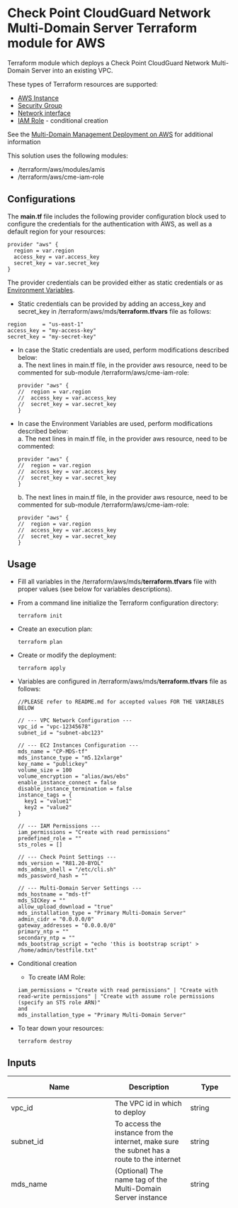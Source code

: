 # Check Point CloudGuard Network Multi-Domain Server Terraform module for AWS

Terraform module which deploys a Check Point CloudGuard Network Multi-Domain Server into an existing VPC.

These types of Terraform resources are supported:
* [AWS Instance](https://www.terraform.io/docs/providers/aws/r/instance.html)
* [Security Group](https://www.terraform.io/docs/providers/aws/r/security_group.html)
* [Network interface](https://www.terraform.io/docs/providers/aws/r/network_interface.html)
* [IAM Role](https://www.terraform.io/docs/providers/aws/r/iam_role.html) - conditional creation

See the [Multi-Domain Management Deployment on AWS](https://supportcenter.us.checkpoint.com/supportcenter/portal?eventSubmit_doGoviewsolutiondetails=&solutionid=sk143213) for additional information

This solution uses the following modules:
- /terraform/aws/modules/amis
- /terraform/aws/cme-iam-role

## Configurations

The **main.tf** file includes the following provider configuration block used to configure the credentials for the authentication with AWS, as well as a default region for your resources:
```
provider "aws" {
  region = var.region
  access_key = var.access_key
  secret_key = var.secret_key
}
```
The provider credentials can be provided either as static credentials or as [Environment Variables](https://registry.terraform.io/providers/hashicorp/aws/latest/docs#environment-variables).
- Static credentials can be provided by adding an access_key and secret_key in /terraform/aws/mds/**terraform.tfvars** file as follows:
```
region     = "us-east-1"
access_key = "my-access-key"
secret_key = "my-secret-key"
```
- In case the Static credentials are used, perform modifications described below:<br/>
  a. The next lines in main.tf file, in the provider aws resource, need to be commented for sub-module /terraform/aws/cme-iam-role:
  ```
  provider "aws" {
  //  region = var.region
  //  access_key = var.access_key
  //  secret_key = var.secret_key
  }
  ```
- In case the Environment Variables are used, perform modifications described below:<br/>
  a. The next lines in main.tf file, in the provider aws resource, need to be commented:
  ```
  provider "aws" {
  //  region = var.region
  //  access_key = var.access_key
  //  secret_key = var.secret_key
  }
  ```
  b. The next lines in main.tf file, in the provider aws resource, need to be commented for sub-module /terraform/aws/cme-iam-role:
  ```
  provider "aws" {
  //  region = var.region
  //  access_key = var.access_key
  //  secret_key = var.secret_key
  }
  ```

## Usage
- Fill all variables in the /terraform/aws/mds/**terraform.tfvars** file with proper values (see below for variables descriptions).
- From a command line initialize the Terraform configuration directory:
    ```
    terraform init
    ```
- Create an execution plan:
    ```
    terraform plan
    ```
- Create or modify the deployment:
    ```
    terraform apply
    ```
  
- Variables are configured in /terraform/aws/mds/**terraform.tfvars** file as follows:

  ```
  //PLEASE refer to README.md for accepted values FOR THE VARIABLES BELOW
  
  // --- VPC Network Configuration ---
  vpc_id = "vpc-12345678"
  subnet_id = "subnet-abc123"
  
  // --- EC2 Instances Configuration ---
  mds_name = "CP-MDS-tf"
  mds_instance_type = "m5.12xlarge"
  key_name = "publickey"
  volume_size = 100
  volume_encryption = "alias/aws/ebs"
  enable_instance_connect = false
  disable_instance_termination = false
  instance_tags = {
    key1 = "value1"
    key2 = "value2"
  }
  
  // --- IAM Permissions ---
  iam_permissions = "Create with read permissions"
  predefined_role = ""
  sts_roles = []
  
  // --- Check Point Settings ---
  mds_version = "R81.20-BYOL"
  mds_admin_shell = "/etc/cli.sh"
  mds_password_hash = ""
  
  // --- Multi-Domain Server Settings ---
  mds_hostname = "mds-tf"
  mds_SICKey = ""
  allow_upload_download = "true"
  mds_installation_type = "Primary Multi-Domain Server"
  admin_cidr = "0.0.0.0/0"
  gateway_addresses = "0.0.0.0/0"
  primary_ntp = ""
  secondary_ntp = ""
  mds_bootstrap_script = "echo 'this is bootstrap script' > /home/admin/testfile.txt"
  ```

- Conditional creation
  - To create IAM Role:
  ```
  iam_permissions = "Create with read permissions" | "Create with read-write permissions" | "Create with assume role permissions (specify an STS role ARN)"
  and
  mds_installation_type = "Primary Multi-Domain Server"
  ```
- To tear down your resources:
    ```
    terraform destroy
    ```

## Inputs
| Name                         | Description                                                                                                                                                                                                                                                  | Type         | Allowed values                                                                                                                                                                                                                                                                                                                                                                                                                                                                                                                                                                                                                                                                                                                                                                                                                                                                                                                                                                                                                                                                                                                                                                                                                                                                                                                                                                                                                                                                                                                                                                                                                                                                                                                                                                                                                                                                                                                                                                                                                                                   | Default                      | Required |
|------------------------------|--------------------------------------------------------------------------------------------------------------------------------------------------------------------------------------------------------------------------------------------------------------|--------------|------------------------------------------------------------------------------------------------------------------------------------------------------------------------------------------------------------------------------------------------------------------------------------------------------------------------------------------------------------------------------------------------------------------------------------------------------------------------------------------------------------------------------------------------------------------------------------------------------------------------------------------------------------------------------------------------------------------------------------------------------------------------------------------------------------------------------------------------------------------------------------------------------------------------------------------------------------------------------------------------------------------------------------------------------------------------------------------------------------------------------------------------------------------------------------------------------------------------------------------------------------------------------------------------------------------------------------------------------------------------------------------------------------------------------------------------------------------------------------------------------------------------------------------------------------------------------------------------------------------------------------------------------------------------------------------------------------------------------------------------------------------------------------------------------------------------------------------------------------------------------------------------------------------------------------------------------------------------------------------------------------------------------------------------------------------|------------------------------|----------|
| vpc_id                       | The VPC id in which to deploy                                                                                                                                                                                                                                | string       | n/a                                                                                                                                                                                                                                                                                                                                                                                                                                                                                                                                                                                                                                                                                                                                                                                                                                                                                                                                                                                                                                                                                                                                                                                                                                                                                                                                                                                                                                                                                                                                                                                                                                                                                                                                                                                                                                                                                                                                                                                                                                                              | n/a                          | yes      |
| subnet_id                    | To access the instance from the internet, make sure the subnet has a route to the internet                                                                                                                                                                   | string       | n/a                                                                                                                                                                                                                                                                                                                                                                                                                                                                                                                                                                                                                                                                                                                                                                                                                                                                                                                                                                                                                                                                                                                                                                                                                                                                                                                                                                                                                                                                                                                                                                                                                                                                                                                                                                                                                                                                                                                                                                                                                                                              | n/a                          | yes      |
| mds_name                     | (Optional) The name tag of the Multi-Domain Server instance                                                                                                                                                                                                  | string       | n/a                                                                                                                                                                                                                                                                                                                                                                                                                                                                                                                                                                                                                                                                                                                                                                                                                                                                                                                                                                                                                                                                                                                                                                                                                                                                                                                                                                                                                                                                                                                                                                                                                                                                                                                                                                                                                                                                                                                                                                                                                                                              | Check-Point-MDS-tf           | no       |
| mds_instance_type            | The instance type of the Multi-Domain Server                                                                                                                                                                                                                 | string       | - c5.large <br/> - c5.xlarge <br/> - c5.2xlarge <br/> - c5.4xlarge <br/> - c5.9xlarge <br/> - c5.12xlarge <br/> - c5.18xlarge <br/> - c5.24xlarge <br/> - c5n.large <br/> - c5n.xlarge <br/> - c5n.2xlarge <br/> - c5n.4xlarge <br/> - c5n.9xlarge <br/>  - c5n.18xlarge <br/> - m5.large <br/> - m5.xlarge <br/> - m5.2xlarge <br/> - m5.4xlarge <br/> - m5.8xlarge <br/> - m5.12xlarge <br/> - m5.16xlarge <br/> - m5.24xlarge <br/> - m6i.large <br/> - m6i.xlarge <br/> - m6i.2xlarge <br/> - m6i.4xlarge <br/> - m6i.8xlarge <br/> - m6i.12xlarge <br/> - m6i.16xlarge <br/> - m6i.24xlarge <br/> - m6i.32xlarge <br/> - c6i.large <br/> - c6i.xlarge <br/> - c6i.2xlarge <br/> - c6i.4xlarge <br/> - c6i.8xlarge <br/> - c6i.12xlarge <br/> - c6i.16xlarge <br/> - c6i.24xlarge <br/> - c6i.32xlarge <br/> - c6in.large <br/> - c6in.xlarge <br/> - c6in.2xlarge <br/> - c6in.4xlarge <br/> - c6in.8xlarge <br/> - c6in.12xlarge <br/> - c6in.16xlarge <br/> - c6in.24xlarge <br/> - c6in.32xlarge <br/> - r5.large <br/> - r5.xlarge <br/> - r5.2xlarge <br/> - r5.4xlarge <br/> - r5.8xlarge <br/> - r5.12xlarge <br/> - r5.16xlarge <br/> - r5.24xlarge <br/> - r5a.large <br/> - r5a.xlarge <br/> - r5a.2xlarge <br/> - r5a.4xlarge <br/> - r5a.8xlarge <br/> - r5a.12xlarge <br/> - r5a.16xlarge <br/> - r5a.24xlarge <br/> - r5b.large <br/> - r5b.xlarge <br/> - r5b.2xlarge <br/> - r5b.4xlarge <br/> - r5b.8xlarge <br/> - r5b.12xlarge <br/> - r5b.16xlarge <br/> - r5b.24xlarge <br/> - r5n.large <br/> - r5n.xlarge <br/> - r5n.2xlarge <br/> - r5n.4xlarge <br/> - r5n.8xlarge <br/> - r5n.12xlarge <br/> - r5n.16xlarge <br/> - r5n.24xlarge <br/> - r6i.large <br/> - r6i.xlarge <br/> - r6i.2xlarge <br/> - r6i.4xlarge <br/> - r6i.8xlarge <br/> - r6i.12xlarge <br/> - r6i.16xlarge <br/> - r6i.24xlarge <br/> - r6i.32xlarge <br/> - m6a.large <br/> - m6a.xlarge <br/> - m6a.2xlarge  <br/> - m6a.4xlarge <br/> - m6a.8xlarge <br/> - m6a.12xlarge <br/> - m6a.16xlarge <br/> - m6a.24xlarge - m6a.32xlarge <br/> - m6a.48xlarge <br/> | m5.12xlarge                  | no       |
| key_name                     | The EC2 Key Pair name to allow SSH access to the instance                                                                                                                                                                                                    | string       | n/a                                                                                                                                                                                                                                                                                                                                                                                                                                                                                                                                                                                                                                                                                                                                                                                                                                                                                                                                                                                                                                                                                                                                                                                                                                                                                                                                                                                                                                                                                                                                                                                                                                                                                                                                                                                                                                                                                                                                                                                                                                                              | n/a                          | yes      |
| volume_size                  | Root volume size (GB) - minimum 100                                                                                                                                                                                                                          | number       | n/a                                                                                                                                                                                                                                                                                                                                                                                                                                                                                                                                                                                                                                                                                                                                                                                                                                                                                                                                                                                                                                                                                                                                                                                                                                                                                                                                                                                                                                                                                                                                                                                                                                                                                                                                                                                                                                                                                                                                                                                                                                                              | 100                          | no       |
| volume_encryption            | KMS or CMK key Identifier: Use key ID, alias or ARN. Key alias should be prefixed with 'alias/' (e.g. for KMS default alias 'aws/ebs' - insert 'alias/aws/ebs')                                                                                              | string       | n/a                                                                                                                                                                                                                                                                                                                                                                                                                                                                                                                                                                                                                                                                                                                                                                                                                                                                                                                                                                                                                                                                                                                                                                                                                                                                                                                                                                                                                                                                                                                                                                                                                                                                                                                                                                                                                                                                                                                                                                                                                                                              | alias/aws/ebs                | no       |
| enable_instance_connect      | Enable SSH connection over AWS web console. Supporting regions can be found [here](https://aws.amazon.com/about-aws/whats-new/2019/06/introducing-amazon-ec2-instance-connect/)                                                                              | bool         | true/false                                                                                                                                                                                                                                                                                                                                                                                                                                                                                                                                                                                                                                                                                                                                                                                                                                                                                                                                                                                                                                                                                                                                                                                                                                                                                                                                                                                                                                                                                                                                                                                                                                                                                                                                                                                                                                                                                                                                                                                                                                                       | false                        | no       |
| disable_instance_termination | Prevents an instance from accidental termination. Note: Once this attribute is true terraform destroy won't work properly                                                                                                                                    | bool         | true/false                                                                                                                                                                                                                                                                                                                                                                                                                                                                                                                                                                                                                                                                                                                                                                                                                                                                                                                                                                                                                                                                                                                                                                                                                                                                                                                                                                                                                                                                                                                                                                                                                                                                                                                                                                                                                                                                                                                                                                                                                                                       | false                        | no       |
| instance_tags                | (Optional)  A map of tags as key=value pairs. All tags will be added to the Multi-Domain Server EC2 Instance                                                                                                                                                 | map(string)  | n/a                                                                                                                                                                                                                                                                                                                                                                                                                                                                                                                                                                                                                                                                                                                                                                                                                                                                                                                                                                                                                                                                                                                                                                                                                                                                                                                                                                                                                                                                                                                                                                                                                                                                                                                                                                                                                                                                                                                                                                                                                                                              | {}                           | no       |
| iam_permissions              | IAM role to attach to the instance profile                                                                                                                                                                                                                   | string       | - None (configure later) <br/> - Use existing (specify an existing IAM role name) <br/> - Create with assume role permissions (specify an STS role ARN) <br/> - Create with read permissions <br/> - Create with read-write permissions                                                                                                                                                                                                                                                                                                                                                                                                                                                                                                                                                                                                                                                                                                                                                                                                                                                                                                                                                                                                                                                                                                                                                                                                                                                                                                                                                                                                                                                                                                                                                                                                                                                                                                                                                                                                                          | Create with read permissions | no       |
| predefined_role              | (Optional) A predefined IAM role to attach to the instance profile. Ignored if var.iam_permissions is not set to 'Use existing'                                                                                                                              | string       | n/a                                                                                                                                                                                                                                                                                                                                                                                                                                                                                                                                                                                                                                                                                                                                                                                                                                                                                                                                                                                                                                                                                                                                                                                                                                                                                                                                                                                                                                                                                                                                                                                                                                                                                                                                                                                                                                                                                                                                                                                                                                                              | ""                           | no       |
| sts_roles                    | (Optional) The IAM role will be able to assume these STS Roles (list of ARNs). Ignored if var.iam_permissions is set to 'None' or 'Use existing'                                                                                                             | list(string) | n/a                                                                                                                                                                                                                                                                                                                                                                                                                                                                                                                                                                                                                                                                                                                                                                                                                                                                                                                                                                                                                                                                                                                                                                                                                                                                                                                                                                                                                                                                                                                                                                                                                                                                                                                                                                                                                                                                                                                                                                                                                                                              | []                           | no       |
| mds_version                  | Multi-Domain Server version and license                                                                                                                                                                                                                      | string       | - R80.40-BYOL <br/> - R81-BYOL <br/> - R81.10-BYOL <br/> - R81.20-BYOL                                                                                                                                                                                                                                                                                                                                                                                                                                                                                                                                                                                                                                                                                                                                                                                                                                                                                                                                                                                                                                                                                                                                                                                                                                                                                                                                                                                                                                                                                                                                                                                                                                                                                                                                                                                                                                                                                                                                                                                           | R81.20-BYOL                  | no       |
| mds_admin_shell              | Set the admin shell to enable advanced command line configuration                                                                                                                                                                                            | string       | - /etc/cli.sh <br/> - /bin/bash <br/> - /bin/csh <br/> - /bin/tcsh                                                                                                                                                                                                                                                                                                                                                                                                                                                                                                                                                                                                                                                                                                                                                                                                                                                                                                                                                                                                                                                                                                                                                                                                                                                                                                                                                                                                                                                                                                                                                                                                                                                                                                                                                                                                                                                                                                                                                                                               | /etc/cli.sh                  | no       |
| mds_password_hash            | (Optional) Admin user's password hash (use command "openssl passwd -6 PASSWORD" to get the PASSWORD's hash)                                                                                                                                                  | string       | n/a                                                                                                                                                                                                                                                                                                                                                                                                                                                                                                                                                                                                                                                                                                                                                                                                                                                                                                                                                                                                                                                                                                                                                                                                                                                                                                                                                                                                                                                                                                                                                                                                                                                                                                                                                                                                                                                                                                                                                                                                                                                              | ""                           | no       |
| mds_hostname                 | (Optional) Multi-Domain Server prompt hostname. The name must not contain reserved words. For details, refer to sk40179.                                                                                                                                     | string       | n/a                                                                                                                                                                                                                                                                                                                                                                                                                                                                                                                                                                                                                                                                                                                                                                                                                                                                                                                                                                                                                                                                                                                                                                                                                                                                                                                                                                                                                                                                                                                                                                                                                                                                                                                                                                                                                                                                                                                                                                                                                                                              | ""                           | no       |
| mds_SICKey                   | Mandatory if deploying a Secondary Multi-Domain Server or Multi-Domain Log Server, the Secure Internal Communication key creates trusted connections between Check Point components. Choose a random string consisting of at least 8 alphanumeric characters | string       | n/a                                                                                                                                                                                                                                                                                                                                                                                                                                                                                                                                                                                                                                                                                                                                                                                                                                                                                                                                                                                                                                                                                                                                                                                                                                                                                                                                                                                                                                                                                                                                                                                                                                                                                                                                                                                                                                                                                                                                                                                                                                                              | ""                           | no       |
| allow_upload_download        | Automatically download Blade Contracts and other important data. Improve product experience by sending data to Check Point                                                                                                                                   | bool         | true/false                                                                                                                                                                                                                                                                                                                                                                                                                                                                                                                                                                                                                                                                                                                                                                                                                                                                                                                                                                                                                                                                                                                                                                                                                                                                                                                                                                                                                                                                                                                                                                                                                                                                                                                                                                                                                                                                                                                                                                                                                                                       | true                         | no       |
| mds_installation_type        | Determines the Multi-Domain Server installation type                                                                                                                                                                                                         | string       | - Primary Multi-Domain Server <br/> - Secondary Multi-Domain Server  <br/> - Multi-Domain Log Server                                                                                                                                                                                                                                                                                                                                                                                                                                                                                                                                                                                                                                                                                                                                                                                                                                                                                                                                                                                                                                                                                                                                                                                                                                                                                                                                                                                                                                                                                                                                                                                                                                                                                                                                                                                                                                                                                                                                                             | Primary Multi-Domain Server  | no       |
| admin_cidr                   | (CIDR) Allow web, ssh, and graphical clients only from this network to communicate with the Multi-Domain Server                                                                                                                                              | string       | valid CIDR                                                                                                                                                                                                                                                                                                                                                                                                                                                                                                                                                                                                                                                                                                                                                                                                                                                                                                                                                                                                                                                                                                                                                                                                                                                                                                                                                                                                                                                                                                                                                                                                                                                                                                                                                                                                                                                                                                                                                                                                                                                       | 0.0.0.0/0                    | no       |
| gateway_addresses            | (CIDR) Allow gateways only from this network to communicate with the Multi-Domain Server                                                                                                                                                                     | string       | valid CIDR                                                                                                                                                                                                                                                                                                                                                                                                                                                                                                                                                                                                                                                                                                                                                                                                                                                                                                                                                                                                                                                                                                                                                                                                                                                                                                                                                                                                                                                                                                                                                                                                                                                                                                                                                                                                                                                                                                                                                                                                                                                       | 0.0.0.0/0                    | no       |
| primary_ntp                  | (Optional) The IPv4 addresses of Network Time Protocol primary server                                                                                                                                                                                        | string       | n/a                                                                                                                                                                                                                                                                                                                                                                                                                                                                                                                                                                                                                                                                                                                                                                                                                                                                                                                                                                                                                                                                                                                                                                                                                                                                                                                                                                                                                                                                                                                                                                                                                                                                                                                                                                                                                                                                                                                                                                                                                                                              | 169.254.169.123              | no       |
| secondary_ntp                | (Optional) The IPv4 addresses of Network Time Protocol secondary server                                                                                                                                                                                      | string       | n/a                                                                                                                                                                                                                                                                                                                                                                                                                                                                                                                                                                                                                                                                                                                                                                                                                                                                                                                                                                                                                                                                                                                                                                                                                                                                                                                                                                                                                                                                                                                                                                                                                                                                                                                                                                                                                                                                                                                                                                                                                                                              | 0.pool.ntp.org               | no       |
| mds_bootstrap_script         | (Optional) Semicolon (;) separated commands to run on the initial boot                                                                                                                                                                                       | string       | n/a                                                                                                                                                                                                                                                                                                                                                                                                                                                                                                                                                                                                                                                                                                                                                                                                                                                                                                                                                                                                                                                                                                                                                                                                                                                                                                                                                                                                                                                                                                                                                                                                                                                                                                                                                                                                                                                                                                                                                                                                                                                              | ""                           | no       |


## Outputs
| Name              | Description                                        |
|-------------------|----------------------------------------------------|
| mds_instance_id   | The deployed Multi-Domain Server AWS instance id   |
| mds_instance_name | The deployed Multi-Domain Server AWS instance name |
| mds_instance_tags | The deployed Multi-Domain Server AWS tags          |

## Revision History
In order to check the template version, please refer to [sk116585](https://supportcenter.checkpoint.com/supportcenter/portal?eventSubmit_doGoviewsolutiondetails=&solutionid=sk116585)

| Template Version | Description                                                                                                   |
|------------------|---------------------------------------------------------------------------------------------------------------|
| 20210309         | First release of Check Point Multi-Domain Server Terraform module for AWS                                     |
| 20210329         | Stability fixes                                                                                               |
| 20221123         | R81.20 version support                                                                                        |
| 20230521         | - Change default shell for the admin user to /etc/cli.sh<br/>- Add description for reserved words in hostname |
| 20230806         | Add support for c6in instance type                                                                            |
| 20230830         | Change default Check Point version to R81.20                                   |


## License

This project is licensed under the MIT License - see the [LICENSE](../../LICENSE) file for details
